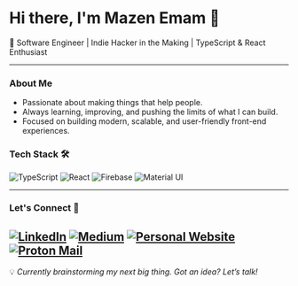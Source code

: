 # Hi there, I'm Mazen Emam 👋

🚀 Software Engineer | Indie Hacker in the Making | TypeScript & React Enthusiast

---

### About Me
- Passionate about making things that help people.
- Always learning, improving, and pushing the limits of what I can build.
- Focused on building modern, scalable, and user-friendly front-end experiences.

### Tech Stack 🛠️
![TypeScript](https://img.shields.io/badge/TypeScript-3178C6?style=for-the-badge&logo=typescript&logoColor=white)
![React](https://img.shields.io/badge/React-61DAFB?style=for-the-badge&logo=react&logoColor=black)
![Firebase](https://img.shields.io/badge/Firebase-FFCA28?style=for-the-badge&logo=firebase&logoColor=black)
![Material UI](https://img.shields.io/badge/MUI-007FFF?style=for-the-badge&logo=mui&logoColor=white)

---

### Let's Connect 🚀
[![LinkedIn](https://img.shields.io/badge/LinkedIn-0A66C2?style=for-the-badge&logo=linkedin&logoColor=white)](https://linkedin.com/in/mazenemam19)
[![Medium](https://img.shields.io/badge/Medium-000000?style=for-the-badge&logo=medium&logoColor=white)](https://medium.com/@mazenemam19)
[![Personal Website](https://img.shields.io/badge/Website-000000?style=for-the-badge&logo=vercel&logoColor=white)](https://mazenemam19.vercel.app)
[![Proton Mail](https://img.shields.io/badge/Proton%20Mail-6D4AFF?logo=protonmail&logoColor=fff)](mailto:mazenemam19@proton.me)
---

💡 *Currently brainstorming my next big thing. Got an idea? Let’s talk!*
